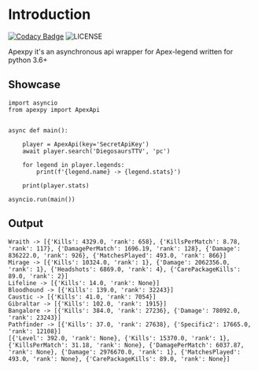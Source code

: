 # Introduction

[![Codacy Badge](https://api.codacy.com/project/badge/Grade/fcd973fcdfea4d529da32beaccd55420)](https://www.codacy.com/app/surister/apexpy?utm_source=github.com&amp;utm_medium=referral&amp;utm_content=surister/apexpy&amp;utm_campaign=Badge_Grade)
![LICENSE](https://img.shields.io/github/license/surister/apexpy.svg)

Apexpy it's an asynchronous api wrapper for Apex-legend written for python 3.6+

## Showcase

    import asyncio
    from apexpy import ApexApi


    async def main():

        player = ApexApi(key='SecretApiKey')
        await player.search('DiegosaursTTV', 'pc')

        for legend in player.legends:
            print(f'{legend.name} -> {legend.stats}')

        print(player.stats)

    asyncio.run(main())

## Output

    Wraith -> [{'Kills': 4329.0, 'rank': 658}, {'KillsPerMatch': 8.78, 'rank': 117}, {'DamagePerMatch': 1696.19, 'rank': 128}, {'Damage': 836222.0, 'rank': 926}, {'MatchesPlayed': 493.0, 'rank': 866}]
    Mirage -> [{'Kills': 10324.0, 'rank': 1}, {'Damage': 2062356.0, 'rank': 1}, {'Headshots': 6869.0, 'rank': 4}, {'CarePackageKills': 89.0, 'rank': 2}]
    Lifeline -> [{'Kills': 14.0, 'rank': None}]
    Bloodhound -> [{'Kills': 139.0, 'rank': 32243}]
    Caustic -> [{'Kills': 41.0, 'rank': 7054}]
    Gibraltar -> [{'Kills': 102.0, 'rank': 1915}]
    Bangalore -> [{'Kills': 384.0, 'rank': 27236}, {'Damage': 78092.0, 'rank': 23243}]
    Pathfinder -> [{'Kills': 37.0, 'rank': 27638}, {'Specific2': 17665.0, 'rank': 12108}]
    [{'Level': 392.0, 'rank': None}, {'Kills': 15370.0, 'rank': 1}, {'KillsPerMatch': 31.18, 'rank': None}, {'DamagePerMatch': 6037.87, 'rank': None}, {'Damage': 2976670.0, 'rank': 1}, {'MatchesPlayed': 493.0, 'rank': None}, {'CarePackageKills': 89.0, 'rank': None}]
  